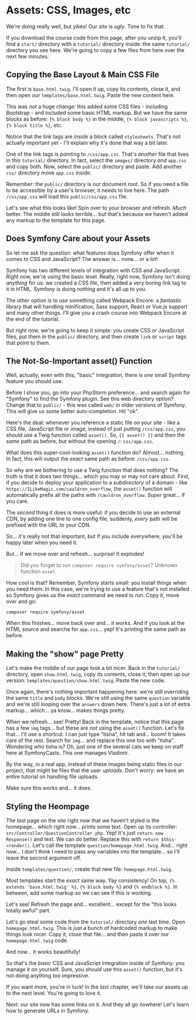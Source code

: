 # Assets: CSS, Images, etc

We're doing really well, but yikes! Our site is *ugly*. Time to fix that.

If you download the course code from this page, after you unzip it, you'll find
a `start/` directory with a `tutorial/` directory inside: the same `tutorial/`
directory you see here. We're going to copy a few files from here over the next
few minutes.

## Copying the Base Layout & Main CSS File

The first is `base.html.twig`. I'll open it up, copy its contents, close it,
and then open *our* `templates/base.html.twig`. Paste the new content here.

This was *not* a huge change: this added some CSS files - including Bootstrap -
and included some basic HTML markup. But we have the same blocks as before:
`{% block body %}` in the middle, `{% block javascripts %}`,
`{% block title %}`, etc.

Notice that the link tags are *inside* a block called `stylesheets`. That's not
actually important yet - I'll explain why it's done that way a bit later.

One of the link tags is pointing to `/css/app.css`. That's *another* file that
lives in this `tutorial/` directory. In fact, select the `images/` directory *and*
`app.css` and copy both. Now, select the `public/` directory and paste. Add another
`css/` directory move `app.css` inside.

Remember: the `public/` directory is our document root. So if you need a file to
be accessible by a user's browser, it needs to live here. The path `/css/app.css`
will load this `public/css/app.css` file.

Let's see what this looks like! Spin over to your browser and refresh. *Much*
better. The middle still looks terrible... but that's because we haven't added
any markup to the template for this page.

## Does Symfony Care about your Assets

So let me ask the question: what features does Symfony offer when it comes to
CSS and JavaScript? The answer is... none... or a lot!

Symfony has two different levels of integration with CSS and JavaScript. Right
now, we're using the basic level. Really, right now, Symfony isn't doing *anything*
for us: we created a CSS file, then added a very boring link tag to it in HTML.
Symfony is doing *nothing* and it's all up to you.

The *other* option is to use something called Webpack Encore: a *fantastic* library
that will handling minification, Sass support, React or Vue.js support and many
other things. I'll give you a crash course into Webpack Encore at the end of the
tutorial.

But right now, we're going to keep it simple: you create CSS or JavaScript files,
put them in the `public/` directory, and then create `link` or `script` tags that
point to them.

## The Not-So-Important asset() Function

Well, actually, even with this, "basic" integration, there is *one* small Symfony
feature you should use.

Before I show you, go into your PhpStorm preference... and search again for
"Symfony" to find the Symfony plugin. See this web directory option? Change that
to `public/` - this was called `web/` in older versions of Symfony. This will give
us some better auto-completion. Hit "ok".

Here's the deal: whenever you reference a static file on your site - like a CSS
file, JavaScript file or image, instead of just putting `/css/app.css`, you should
use a Twig function called `asset()`. So, `{{ asset() }}` and then the *same* path
as before, but without the opening `/`: `css/app.css`.

What does this super-cool-looking `asset()` function do? Almost... nothing. In
fact, this will output the *exact* same path as before: `/css/app.css`.

So why are we bothering to use a Twig function that does nothing? The truth is
that it does *two* things... which you may or may not care about. First, if you
decide to deploy your application to a *subdirectory* of a domain - like
`https://ILikeMagic.com/cauldron_overflow`, the `asset()` function will
automatically prefix all the paths with `/cauldron_overflow`. *Super* great...
if you care.

The *second* thing it does is more useful: if you decide to use an external CDN,
by adding one line to one config file, suddenly, *every* path will be prefixed
with the URL to your CDN.

So... it's really not that important, but if you include everywhere, you'll be
happy later when you need it.

But... if we move over and refresh... surprise! It explodes!

> Did you forget to run `composer require symfony/asset`? Unknown function `asset`.

How cool is that? Remember, Symfony starts small: you install things when you
need them. In this case, we're trying to use a feature that's not installed so
Symfony gives us the *exact* command we need to run. Copy it, move over and go:

```terminal
composer require symfony/asset
```

When this finishes... move back over and... it works. And if you look at the HTML
source and searche for `app.css`... yep! It's printing the same path as before.

## Making the "show" page Pretty

Let's make the middle of our page look a bit nicer. Back in the `tutorial/`
directory, open `show.html.twig`, copy its contents, close it, then open up our
version: `templates/question/show.html.twig`. Paste the new code.

Once again, there's nothing important happening here: we're still overriding the
same `title` and `body` blocks. We're still using the same `question` variable
and we're still looping over the `answers` down here. There's just a lot of extra
markup... which... ya know... makes things pretty.

When we refresh... see! Pretty! Back in the template, notice that this page
has a few `img` tags... but these are *not* using the `asset()` function. Let's
fix that... I'll use a shortcut. I can just type "tisha", hit tab and... boom!
It takes care of the rest. Search for `img`... and replace this one too with
"tisha". Wondering who tisha is? Oh, just one of the several cats we keep on staff
here at SymfonyCasts. This one manages Vladimir.

By the way, in a real app, instead of these images being static files in our
project, that might be files that the user *uploads*. Don't worry: we have an
entire tutorial on handling file uploads.

Make sure this works and... it does.

## Styling the Heompage

The *last* page on the site right now that we haven't styled is the homepage...
which right now... prints some text. Open up its controller:
`src/Controller/QuestionController.php`. Yep! It's just `return new Response()`
and text. We can do better. Replace this with `return $this->render()`. Let's
call the template `question/homepage.html.twig`. And... right now... I don't
think I need to pass any variables into the template... so I'll leave the second
argument off.

Inside `templates/question/`, create that new file: `homepage.html.twig`.

Most templates start the *exact* same way. Yay consistency! On top,
`{% extends 'base.html.twig' %}`, `{% block body %}` and `{% endblock %}`. In
between, add some markup so we can see if this is working.

Let's see! Refresh the page and... excellent... except for the "this looks totally
awful" part.

Let's go steal some code from the `tutorial/` directory *one* last time. Open
`homepage.html.twig`. This is *just* a bunch of hardcoded markup to make things
look nicer. Copy it, close that file... and then paste it over our
`homepage.html.twig` code.

And now... it works beautifully!

So that's the *basic* CSS and JavaScript integration inside of Symfony: you manage
it on yourself. Sure, you *should* use this `asset()` function, but it's not doing
anything too impressive.

If you want more, you're in luck! In the *last* chapter, we'll take our assets
up to the next level. You're going to love it.

Next: our site now has some links on it. And they all go nowhere! Let's learn how
to generate URLs in Symfony.
